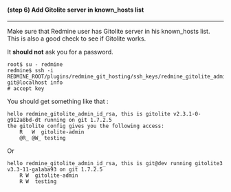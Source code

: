 #### **(step 6)** Add Gitolite server in known_hosts list
***

Make sure that Redmine user has Gitolite server in his known_hosts list. This is also a good check to see if Gitolite works.

It **should not** ask you for a password.

```
root$ su - redmine
redmine$ ssh -i REDMINE_ROOT/plugins/redmine_git_hosting/ssh_keys/redmine_gitolite_admin_id_rsa git@localhost info
# accept key
```

You should get something like that :

```
hello redmine_gitolite_admin_id_rsa, this is gitolite v2.3.1-0-g912a8bd-dt running on git 1.7.2.5
the gitolite config gives you the following access:
    R   W  gitolite-admin
    @R_ @W_ testing
```

Or

```
hello redmine_gitolite_admin_id_rsa, this is git@dev running gitolite3 v3.3-11-ga1aba93 on git 1.7.2.5
    R W  gitolite-admin
    R W  testing
```
